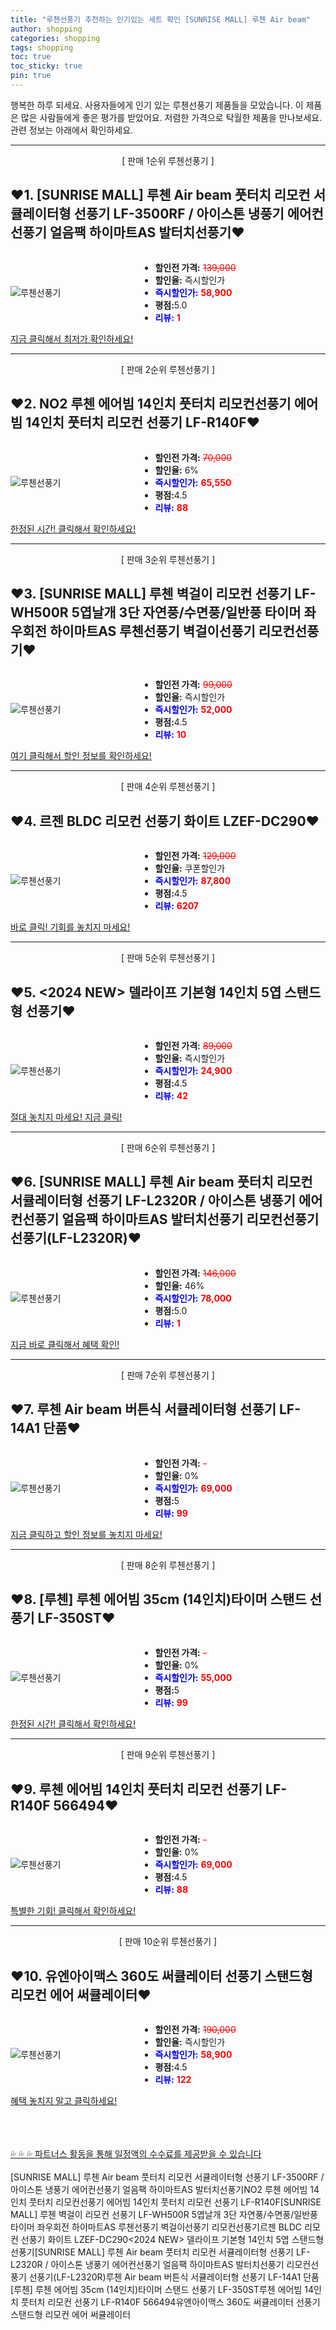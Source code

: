 ```yaml
---
title: "루첸선풍기 추천하는 인기있는 세트 확인 [SUNRISE MALL] 루첸 Air beam"
author: shopping
categories: shopping
tags: shopping
toc: true
toc_sticky: true
pin: true
---
```

행복한 하루 되세요. 사용자들에게 인기 있는 루첸선풍기 제품들을 모았습니다. 이 제품은 많은 사람들에게 좋은 평가를 받았어요. 저렴한 가격으로 탁월한 제품을 만나보세요. 관련 정보는 아래에서 확인하세요.

---
<p class="toplist" style="margin: 0 auto; display: block; width: fit-content;">[ 판매 1순위 루첸선풍기 ]</p>

<h2><strong>❤️1. [SUNRISE MALL] 루첸 Air beam 풋터치 리모컨 서큘레이터형 선풍기 LF-3500RF / 아이스톤 냉풍기 에어컨선풍기 얼음팩 하이마트AS 발터치선풍기❤️</strong></h2>

<div style="display: flex; align-items: center;">
    <div style="flex: 0.4;">
        <img src="https://thumbnail6.coupangcdn.com/thumbnails/remote/230x230ex/image/vendor_inventory/2e05/92384c95ae03b3617f992917f887a100a539939c01a3d9ca0b7068d943a9.jpg" alt="루첸선풍기" style="max-width: 100%;">
    </div>
    <div style="flex: 0.6; margin-left: 10px;">
        <ul>
            <li><strong>할인전 가격:</strong> <del style="color: red;">139,000</del></li>
            <li><strong>할인율:</strong> 즉시할인가</li>
            <li><span style='color:blue'><strong>즉시할인가:</strong></span> <span style='color:red'><strong>58,900</strong></span></li>
            <li><strong>평점:</strong>5.0</li>
            <li><span style='color:blue'><strong>리뷰:</strong></span> <span style='color:red'><strong>1</strong></span></li>
        </ul>
    </div>
</div>
<div class="center">
    <a href="https://William4Davisa.github.io?lptag=AF9450613&subid=githubio&pageKey=8060098875&traceid=V0-153&itemId=22637626329&vendorItemId=90303417317" class="myButton">
        지금 클릭해서 최저가 확인하세요!
    </a>
</div>


---
<p class="toplist" style="margin: 0 auto; display: block; width: fit-content;">[ 판매 2순위 루첸선풍기 ]</p>

<h2><strong>❤️2. NO2 루첸 에어빔 14인치 풋터치 리모컨선풍기 에어빔 14인치 풋터치 리모컨 선풍기 LF-R140F❤️</strong></h2>

<div style="display: flex; align-items: center;">
    <div style="flex: 0.4;">
        <img src="https://thumbnail10.coupangcdn.com/thumbnails/remote/230x230ex/image/vendor_inventory/8172/21e2b4bf1734246f3f628bcc95cf79e72272f8bb2180ac76c4c287d13f49.jpg" alt="루첸선풍기" style="max-width: 100%;">
    </div>
    <div style="flex: 0.6; margin-left: 10px;">
        <ul>
            <li><strong>할인전 가격:</strong> <del style="color: red;">70,000</del></li>
            <li><strong>할인율:</strong> 6%</li>
            <li><span style='color:blue'><strong>즉시할인가:</strong></span> <span style='color:red'><strong>65,550</strong></span></li>
            <li><strong>평점:</strong>4.5</li>
            <li><span style='color:blue'><strong>리뷰:</strong></span> <span style='color:red'><strong>88</strong></span></li>
        </ul>
    </div>
</div>
<div class="center">
    <a href="https://William4Davisa.github.io?lptag=AF9450613&subid=githubio&pageKey=6476114588&traceid=V0-153&itemId=14154977451&vendorItemId=80899317667" class="myButton">
        한정된 시간! 클릭해서 확인하세요!
    </a>
</div>


---
<p class="toplist" style="margin: 0 auto; display: block; width: fit-content;">[ 판매 3순위 루첸선풍기 ]</p>

<h2><strong>❤️3. [SUNRISE MALL] 루첸 벽걸이 리모컨 선풍기 LF-WH500R 5엽날개 3단 자연풍/수면풍/일반풍 타이머 좌우회전 하이마트AS 루첸선풍기 벽걸이선풍기 리모컨선풍기❤️</strong></h2>

<div style="display: flex; align-items: center;">
    <div style="flex: 0.4;">
        <img src="https://thumbnail6.coupangcdn.com/thumbnails/remote/230x230ex/image/vendor_inventory/0037/3c2f40f0bf62fba1a2db321d49511f2407bed4ef09e069421dbf97228965.jpg" alt="루첸선풍기" style="max-width: 100%;">
    </div>
    <div style="flex: 0.6; margin-left: 10px;">
        <ul>
            <li><strong>할인전 가격:</strong> <del style="color: red;">99,000</del></li>
            <li><strong>할인율:</strong> 즉시할인가</li>
            <li><span style='color:blue'><strong>즉시할인가:</strong></span> <span style='color:red'><strong>52,000</strong></span></li>
            <li><strong>평점:</strong>4.5</li>
            <li><span style='color:blue'><strong>리뷰:</strong></span> <span style='color:red'><strong>10</strong></span></li>
        </ul>
    </div>
</div>
<div class="center">
    <a href="https://William4Davisa.github.io?lptag=AF9450613&subid=githubio&pageKey=8057286748&traceid=V0-153&itemId=22619569971&vendorItemId=90303407814" class="myButton">
        여기 클릭해서 할인 정보를 확인하세요!
    </a>
</div>


---
<p class="toplist" style="margin: 0 auto; display: block; width: fit-content;">[ 판매 4순위 루첸선풍기 ]</p>

<h2><strong>❤️4. 르젠 BLDC 리모컨 선풍기 화이트 LZEF-DC290❤️</strong></h2>

<div style="display: flex; align-items: center;">
    <div style="flex: 0.4;">
        <img src="https://thumbnail9.coupangcdn.com/thumbnails/remote/230x230ex/image/retail/images/2349087133658163-12bd8fb4-9c49-4cb5-a082-b7f96481473f.jpg" alt="루첸선풍기" style="max-width: 100%;">
    </div>
    <div style="flex: 0.6; margin-left: 10px;">
        <ul>
            <li><strong>할인전 가격:</strong> <del style="color: red;">129,000</del></li>
            <li><strong>할인율:</strong> 쿠폰할인가</li>
            <li><span style='color:blue'><strong>즉시할인가:</strong></span> <span style='color:red'><strong>87,800</strong></span></li>
            <li><strong>평점:</strong>4.5</li>
            <li><span style='color:blue'><strong>리뷰:</strong></span> <span style='color:red'><strong>6207</strong></span></li>
        </ul>
    </div>
</div>
<div class="center">
    <a href="https://William4Davisa.github.io?lptag=AF9450613&subid=githubio&pageKey=6930871037&traceid=V0-153&itemId=16770220424&vendorItemId=4767335201" class="myButton">
        바로 클릭! 기회를 놓치지 마세요!
    </a>
</div>


---
<p class="toplist" style="margin: 0 auto; display: block; width: fit-content;">[ 판매 5순위 루첸선풍기 ]</p>

<h2><strong>❤️5. <2024 NEW> 델라이프 기본형 14인치 5엽 스탠드형 선풍기❤️</strong></h2>

<div style="display: flex; align-items: center;">
    <div style="flex: 0.4;">
        <img src="https://thumbnail8.coupangcdn.com/thumbnails/remote/230x230ex/image/vendor_inventory/3e05/0c80afeec1b67f14471e143e1fc9d6d46f3037f813905cb21914ec9f8607.jpg" alt="루첸선풍기" style="max-width: 100%;">
    </div>
    <div style="flex: 0.6; margin-left: 10px;">
        <ul>
            <li><strong>할인전 가격:</strong> <del style="color: red;">89,000</del></li>
            <li><strong>할인율:</strong> 즉시할인가</li>
            <li><span style='color:blue'><strong>즉시할인가:</strong></span> <span style='color:red'><strong>24,900</strong></span></li>
            <li><strong>평점:</strong>4.5</li>
            <li><span style='color:blue'><strong>리뷰:</strong></span> <span style='color:red'><strong>42</strong></span></li>
        </ul>
    </div>
</div>
<div class="center">
    <a href="https://William4Davisa.github.io?lptag=AF9450613&subid=githubio&pageKey=8052118156&traceid=V0-153&itemId=22585957744&vendorItemId=89627694644" class="myButton">
        절대 놓치지 마세요! 지금 클릭!
    </a>
</div>


---
<p class="toplist" style="margin: 0 auto; display: block; width: fit-content;">[ 판매 6순위 루첸선풍기 ]</p>

<h2><strong>❤️6. [SUNRISE MALL] 루첸 Air beam 풋터치 리모컨 서큘레이터형 선풍기 LF-L2320R / 아이스톤 냉풍기 에어컨선풍기 얼음팩 하이마트AS 발터치선풍기 리모컨선풍기 선풍기(LF-L2320R)❤️</strong></h2>

<div style="display: flex; align-items: center;">
    <div style="flex: 0.4;">
        <img src="https://thumbnail7.coupangcdn.com/thumbnails/remote/230x230ex/image/vendor_inventory/ed12/2d88b50323b05ee0782a9525216aebf0d714b7694966ff0f43c678ec067c.jpg" alt="루첸선풍기" style="max-width: 100%;">
    </div>
    <div style="flex: 0.6; margin-left: 10px;">
        <ul>
            <li><strong>할인전 가격:</strong> <del style="color: red;">146,000</del></li>
            <li><strong>할인율:</strong> 46%</li>
            <li><span style='color:blue'><strong>즉시할인가:</strong></span> <span style='color:red'><strong>78,000</strong></span></li>
            <li><strong>평점:</strong>5.0</li>
            <li><span style='color:blue'><strong>리뷰:</strong></span> <span style='color:red'><strong>1</strong></span></li>
        </ul>
    </div>
</div>
<div class="center">
    <a href="https://William4Davisa.github.io?lptag=AF9450613&subid=githubio&pageKey=8194713675&traceid=V0-153&itemId=23465863530&vendorItemId=90492455698" class="myButton">
        지금 바로 클릭해서 혜택 확인!
    </a>
</div>


---
<p class="toplist" style="margin: 0 auto; display: block; width: fit-content;">[ 판매 7순위 루첸선풍기 ]</p>

<h2><strong>❤️7. 루첸 Air beam 버튼식 서큘레이터형 선풍기 LF-14A1 단품❤️</strong></h2>

<div style="display: flex; align-items: center;">
    <div style="flex: 0.4;">
        <img src="https://thumbnail6.coupangcdn.com/thumbnails/remote/230x230ex/image/vendor_inventory/5fea/6e7408a79ee9c54d674827894fcaf79e5a037a5f8874208217cca53b88ba.jpg" alt="루첸선풍기" style="max-width: 100%;">
    </div>
    <div style="flex: 0.6; margin-left: 10px;">
        <ul>
            <li><strong>할인전 가격:</strong> <del style="color: red;">-</del></li>
            <li><strong>할인율:</strong> 0%</li>
            <li><span style='color:blue'><strong>즉시할인가:</strong></span> <span style='color:red'><strong>69,000</strong></span></li>
            <li><strong>평점:</strong>5</li>
            <li><span style='color:blue'><strong>리뷰:</strong></span> <span style='color:red'><strong>99</strong></span></li>
        </ul>
    </div>
</div>
<div class="center">
    <a href="https://William4Davisa.github.io?lptag=AF9450613&subid=githubio&pageKey=8084897731&traceid=V0-153&itemId=22813128639&vendorItemId=89847989218" class="myButton">
        지금 클릭하고 할인 정보를 놓치지 마세요!
    </a>
</div>


---
<p class="toplist" style="margin: 0 auto; display: block; width: fit-content;">[ 판매 8순위 루첸선풍기 ]</p>

<h2><strong>❤️8. [루첸] 루첸 에어빔 35cm (14인치)타이머 스탠드 선풍기 LF-350ST❤️</strong></h2>

<div style="display: flex; align-items: center;">
    <div style="flex: 0.4;">
        <img src="https://thumbnail6.coupangcdn.com/thumbnails/remote/230x230ex/image/vendor_inventory/299e/f1fceb2d803f9fe497ea8cc36b7122298738123d13c7cac6eb8e81e29e87.jpg" alt="루첸선풍기" style="max-width: 100%;">
    </div>
    <div style="flex: 0.6; margin-left: 10px;">
        <ul>
            <li><strong>할인전 가격:</strong> <del style="color: red;">-</del></li>
            <li><strong>할인율:</strong> 0%</li>
            <li><span style='color:blue'><strong>즉시할인가:</strong></span> <span style='color:red'><strong>55,000</strong></span></li>
            <li><strong>평점:</strong>5</li>
            <li><span style='color:blue'><strong>리뷰:</strong></span> <span style='color:red'><strong>99</strong></span></li>
        </ul>
    </div>
</div>
<div class="center">
    <a href="https://William4Davisa.github.io?lptag=AF9450613&subid=githubio&pageKey=1179568133&traceid=V0-153&itemId=2159239978&vendorItemId=70157456241" class="myButton">
        한정된 시간! 클릭해서 확인하세요!
    </a>
</div>


---
<p class="toplist" style="margin: 0 auto; display: block; width: fit-content;">[ 판매 9순위 루첸선풍기 ]</p>

<h2><strong>❤️9. 루첸 에어빔 14인치 풋터치 리모컨 선풍기 LF-R140F 566494❤️</strong></h2>

<div style="display: flex; align-items: center;">
    <div style="flex: 0.4;">
        <img src="https://thumbnail10.coupangcdn.com/thumbnails/remote/230x230ex/image/vendor_inventory/0a93/72d0cf857f80d935ea6cd311e08a86704b5f5148495b02d6d5ebd023e61b.jpg" alt="루첸선풍기" style="max-width: 100%;">
    </div>
    <div style="flex: 0.6; margin-left: 10px;">
        <ul>
            <li><strong>할인전 가격:</strong> <del style="color: red;">-</del></li>
            <li><strong>할인율:</strong> 0%</li>
            <li><span style='color:blue'><strong>즉시할인가:</strong></span> <span style='color:red'><strong>69,000</strong></span></li>
            <li><strong>평점:</strong>4.5</li>
            <li><span style='color:blue'><strong>리뷰:</strong></span> <span style='color:red'><strong>88</strong></span></li>
        </ul>
    </div>
</div>
<div class="center">
    <a href="https://William4Davisa.github.io?lptag=AF9450613&subid=githubio&pageKey=6476114588&traceid=V0-153&itemId=22409940093&vendorItemId=90405519692" class="myButton">
        특별한 기회! 클릭해서 확인하세요!
    </a>
</div>


---
<p class="toplist" style="margin: 0 auto; display: block; width: fit-content;">[ 판매 10순위 루첸선풍기 ]</p>

<h2><strong>❤️10. 유엔아이맥스 360도 써큘레이터 선풍기 스탠드형 리모컨 에어 써큘레이터❤️</strong></h2>

<div style="display: flex; align-items: center;">
    <div style="flex: 0.4;">
        <img src="https://thumbnail6.coupangcdn.com/thumbnails/remote/230x230ex/image/vendor_inventory/219c/721573480bf965d6ccaf7a0414aee0ead40787665faf73256b6280e77f84.jpg" alt="루첸선풍기" style="max-width: 100%;">
    </div>
    <div style="flex: 0.6; margin-left: 10px;">
        <ul>
            <li><strong>할인전 가격:</strong> <del style="color: red;">190,000</del></li>
            <li><strong>할인율:</strong> 즉시할인가</li>
            <li><span style='color:blue'><strong>즉시할인가:</strong></span> <span style='color:red'><strong>58,900</strong></span></li>
            <li><strong>평점:</strong>4.5</li>
            <li><span style='color:blue'><strong>리뷰:</strong></span> <span style='color:red'><strong>122</strong></span></li>
        </ul>
    </div>
</div>
<div class="center">
    <a href="https://William4Davisa.github.io?lptag=AF9450613&subid=githubio&pageKey=8097546345&traceid=V0-153&itemId=22895542331&vendorItemId=90072055293" class="myButton">
        혜택 놓치지 말고 클릭하세요!
    </a>
</div>

<br><br><br>[💦 💦 💦 파트너스 활동을 통해 일정액의 수수료를 제공받을 수 있습니다](https://link.coupang.com/a/bcpT2c)<br><br>[SUNRISE MALL] 루첸 Air beam 풋터치 리모컨 서큘레이터형 선풍기 LF-3500RF / 아이스톤 냉풍기 에어컨선풍기 얼음팩 하이마트AS 발터치선풍기NO2 루첸 에어빔 14인치 풋터치 리모컨선풍기 에어빔 14인치 풋터치 리모컨 선풍기 LF-R140F[SUNRISE MALL] 루첸 벽걸이 리모컨 선풍기 LF-WH500R 5엽날개 3단 자연풍/수면풍/일반풍 타이머 좌우회전 하이마트AS 루첸선풍기 벽걸이선풍기 리모컨선풍기르젠 BLDC 리모컨 선풍기 화이트 LZEF-DC290<2024 NEW> 델라이프 기본형 14인치 5엽 스탠드형 선풍기[SUNRISE MALL] 루첸 Air beam 풋터치 리모컨 서큘레이터형 선풍기 LF-L2320R / 아이스톤 냉풍기 에어컨선풍기 얼음팩 하이마트AS 발터치선풍기 리모컨선풍기 선풍기(LF-L2320R)루첸 Air beam 버튼식 서큘레이터형 선풍기 LF-14A1 단품[루첸] 루첸 에어빔 35cm (14인치)타이머 스탠드 선풍기 LF-350ST루첸 에어빔 14인치 풋터치 리모컨 선풍기 LF-R140F 566494유엔아이맥스 360도 써큘레이터 선풍기 스탠드형 리모컨 에어 써큘레이터